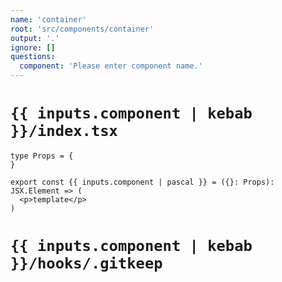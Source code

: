 ```yaml
---
name: 'container'
root: 'src/components/container'
output: '.'
ignore: []
questions:
  component: 'Please enter component name.'
---
```


# `{{ inputs.component | kebab }}/index.tsx`

```tsx
type Props = {
}

export const {{ inputs.component | pascal }} = ({}: Props): JSX.Element => (
  <p>template</p>
)
```

# `{{ inputs.component | kebab }}/hooks/.gitkeep`

```git config
```

